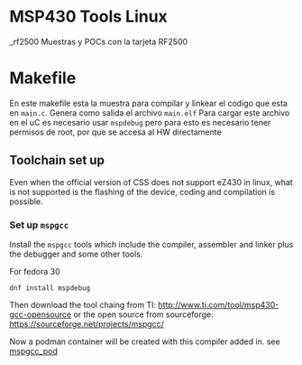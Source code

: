 # MSP430 Tools Linux


_rf2500
Muestras y POCs con la tarjeta RF2500


# Makefile
En este makefile esta la muestra para compilar y linkear el codigo que
esta en `main.c`.
Genera como salida el archivo `main.elf`
Para cargar este archivo en el uC es necesario usar `mspdebug` pero para 
esto es necesario tener permisos de root, por que se accesa al HW directamente


## Toolchain set up

Even when the official version of CSS does not support eZ430 in linux, what is
not supported is the flashing of the device, coding and compilation is possible.

### Set up `mspgcc`

Install the `mspgcc` tools which include the compiler, assembler and linker
plus the debugger and some other tools.

For fedora 30
```
dnf install mspdebug
```

Then download the tool chaing from TI: http://www.ti.com/tool/msp430-gcc-opensource
or the open source from sourceforge: https://sourceforge.net/projects/mspgcc/

Now a podman container will be created with this compiler added in. see [mspgcc_pod](./mspgcc_pod)